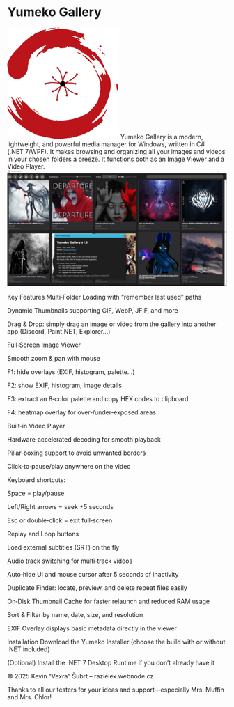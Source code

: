 # Yumeko Gallery
![Náhled aplikace](logo_small.png)
Yumeko Gallery is a modern, lightweight, and powerful media manager for Windows, written in C# (.NET 7/WPF). It makes browsing and organizing all your images and videos in your chosen folders a breeze.
It functions both as an Image Viewer and a Video Player.
![Náhled aplikace](YumekoShowcase.png)

Key Features
Multi‑Folder Loading with “remember last used” paths

Dynamic Thumbnails supporting GIF, WebP, JFIF, and more

Drag & Drop: simply drag an image or video from the gallery into another app (Discord, Paint.NET, Explorer…)

Full‑Screen Image Viewer

Smooth zoom & pan with mouse

F1: hide overlays (EXIF, histogram, palette…)

F2: show EXIF, histogram, image details

F3: extract an 8‑color palette and copy HEX codes to clipboard

F4: heatmap overlay for over‑/under‑exposed areas

Built‑in Video Player

Hardware‑accelerated decoding for smooth playback

Pillar‑boxing support to avoid unwanted borders

Click‑to‑pause/play anywhere on the video

Keyboard shortcuts:

Space = play/pause

Left/Right arrows = seek ±5 seconds

Esc or double‑click = exit full‑screen

Replay and Loop buttons

Load external subtitles (SRT) on the fly

Audio track switching for multi‑track videos

Auto‑hide UI and mouse cursor after 5 seconds of inactivity

Duplicate Finder: locate, preview, and delete repeat files easily

On‑Disk Thumbnail Cache for faster relaunch and reduced RAM usage

Sort & Filter by name, date, size, and resolution

EXIF Overlay displays basic metadata directly in the viewer

Installation
Download the Yumeko Installer (choose the build with or without .NET included)

(Optional) Install the .NET 7 Desktop Runtime if you don’t already have it

© 2025 Kevin “Vexra” Šubrt – razielex.webnode.cz

Thanks to all our testers for your ideas and support—especially Mrs. Muffin and Mrs. Chlor!

